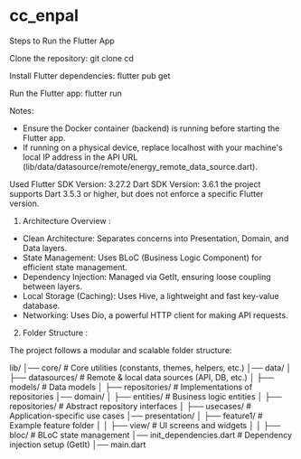 # cc_enpal

Steps to Run the Flutter App

Clone the repository:
git clone <repository-url>
cd <project-folder>

Install Flutter dependencies:
flutter pub get

Run the Flutter app:
flutter run


Notes:
- Ensure the Docker container (backend) is running before starting the Flutter app.
- If running on a physical device, replace localhost with your machine's local IP address in the API URL (lib/data/datasource/remote/energy_remote_data_source.dart).

Used Flutter SDK Version: 3.27.2
Dart SDK Version: 3.6.1
the project supports Dart 3.5.3 or higher, but does not enforce a specific Flutter version.


1. Architecture Overview :

- Clean Architecture: Separates concerns into Presentation, Domain, and Data layers.
- State Management: Uses BLoC (Business Logic Component) for efficient state management.
- Dependency Injection: Managed via GetIt, ensuring loose coupling between layers.
- Local Storage (Caching): Uses Hive, a lightweight and fast key-value database.
- Networking: Uses Dio, a powerful HTTP client for making API requests.

2. Folder Structure :

The project follows a modular and scalable folder structure:

lib/
│── core/                 # Core utilities (constants, themes, helpers, etc.)
│── data/
│   ├── datasources/      # Remote & local data sources (API, DB, etc.)
│   ├── models/           # Data models
│   ├── repositories/     # Implementations of repositories
│── domain/
│   ├── entities/         # Business logic entities
│   ├── repositories/     # Abstract repository interfaces
│   ├── usecases/         # Application-specific use cases
│── presentation/
│   ├── feature1/     # Example feature folder
│   │   ├── view/     # UI screens and widgets
│   │   ├── bloc/     # BLoC state management
│── init_dependencies.dart  # Dependency injection setup (GetIt)
│── main.dart  
